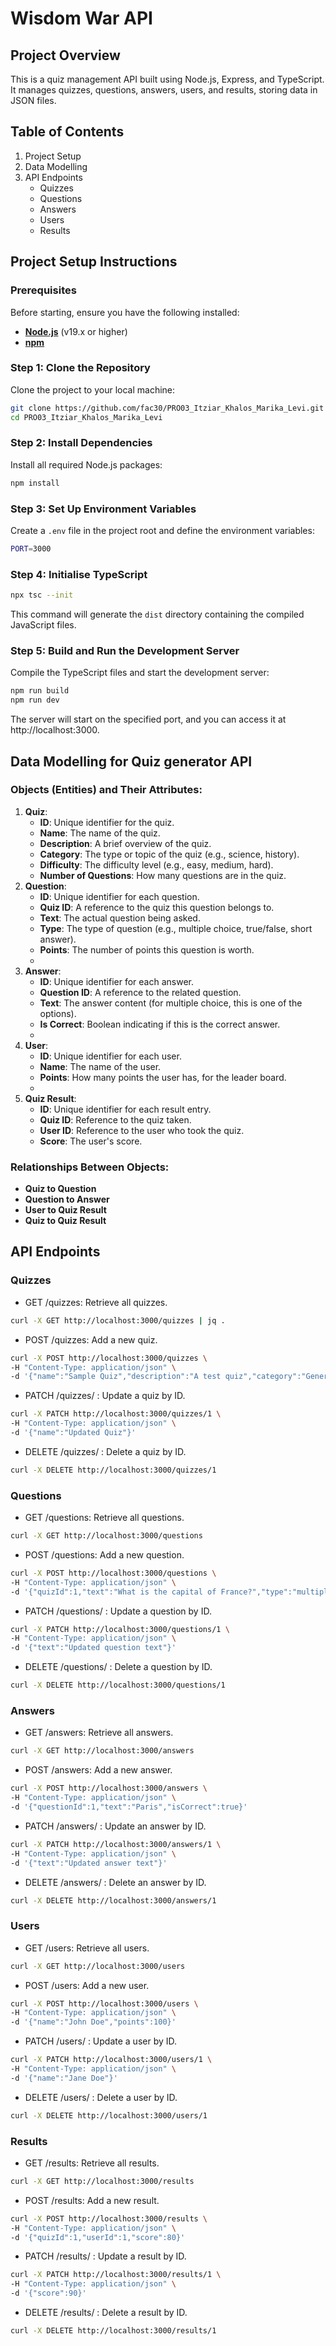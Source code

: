 # Wisdom War API

## Project Overview

This is a quiz management API built using Node.js, Express, and TypeScript. It manages quizzes, questions, answers, users, and results, storing data in JSON files.

## Table of Contents

1. Project Setup
2. Data Modelling
3. API Endpoints
   - Quizzes
   - Questions
   - Answers
   - Users
   - Results

## Project Setup Instructions

### Prerequisites

Before starting, ensure you have the following installed:

- **[Node.js](https://nodejs.org/)** (v19.x or higher)
- **[npm](https://www.npmjs.com/)**

### Step 1: Clone the Repository

Clone the project to your local machine:

```bash
git clone https://github.com/fac30/PRO03_Itziar_Khalos_Marika_Levi.git
cd PRO03_Itziar_Khalos_Marika_Levi
```

### Step 2: Install Dependencies

Install all required Node.js packages:

```bash
npm install
```

### Step 3: Set Up Environment Variables

Create a `.env` file in the project root and define the environment variables:

```bash
PORT=3000
```

### Step 4: Initialise TypeScript

```bash
npx tsc --init
```

This command will generate the `dist` directory containing the compiled JavaScript files.

### Step 5: Build and Run the Development Server

Compile the TypeScript files and start the development server:

```bash
npm run build
npm run dev
```

The server will start on the specified port, and you can access it at http://localhost:3000.

## Data Modelling for Quiz generator API

### Objects (Entities) and Their Attributes:

1. **Quiz**:
   - **ID**: Unique identifier for the quiz.
   - **Name**: The name of the quiz.
   - **Description**: A brief overview of the quiz.
   - **Category**: The type or topic of the quiz (e.g., science, history).
   - **Difficulty**: The difficulty level (e.g., easy, medium, hard).
   - **Number of Questions**: How many questions are in the quiz.
2. **Question**:
   - **ID**: Unique identifier for each question.
   - **Quiz ID**: A reference to the quiz this question belongs to.
   - **Text**: The actual question being asked.
   - **Type**: The type of question (e.g., multiple choice, true/false, short answer).
   - **Points**: The number of points this question is worth.
   -
3. **Answer**:
   - **ID**: Unique identifier for each answer.
   - **Question ID**: A reference to the related question.
   - **Text**: The answer content (for multiple choice, this is one of the options).
   - **Is Correct**: Boolean indicating if this is the correct answer.
   -
4. **User**:
   - **ID**: Unique identifier for each user.
   - **Name**: The name of the user.
   - **Points**: How many points the user has, for the leader board.
   -
5. **Quiz Result**:
   - **ID**: Unique identifier for each result entry.
   - **Quiz ID**: Reference to the quiz taken.
   - **User ID**: Reference to the user who took the quiz.
   - **Score**: The user's score.

### Relationships Between Objects:

- **Quiz to Question**
- **Question to Answer**
- **User to Quiz Result**
- **Quiz to Quiz Result**

## API Endpoints

### Quizzes

- GET /quizzes: Retrieve all quizzes.

```bash
curl -X GET http://localhost:3000/quizzes | jq .
```

- POST /quizzes: Add a new quiz.

```bash
curl -X POST http://localhost:3000/quizzes \
-H "Content-Type: application/json" \
-d '{"name":"Sample Quiz","description":"A test quiz","category":"General","difficulty":"easy","numberOfQuestions":10}'
```

- PATCH /quizzes/
  : Update a quiz by ID.

```bash
curl -X PATCH http://localhost:3000/quizzes/1 \
-H "Content-Type: application/json" \
-d '{"name":"Updated Quiz"}'
```

- DELETE /quizzes/
  : Delete a quiz by ID.

```bash
curl -X DELETE http://localhost:3000/quizzes/1
```

### Questions

- GET /questions: Retrieve all questions.

```bash
curl -X GET http://localhost:3000/questions
```

- POST /questions: Add a new question.

```bash
curl -X POST http://localhost:3000/questions \
-H "Content-Type: application/json" \
-d '{"quizId":1,"text":"What is the capital of France?","type":"multiple-choice","points":5}'
```

- PATCH /questions/
  : Update a question by ID.

```bash
curl -X PATCH http://localhost:3000/questions/1 \
-H "Content-Type: application/json" \
-d '{"text":"Updated question text"}'
```

- DELETE /questions/
  : Delete a question by ID.

```bash
curl -X DELETE http://localhost:3000/questions/1
```

### Answers

- GET /answers: Retrieve all answers.

```bash
curl -X GET http://localhost:3000/answers
```

- POST /answers: Add a new answer.

```bash
curl -X POST http://localhost:3000/answers \
-H "Content-Type: application/json" \
-d '{"questionId":1,"text":"Paris","isCorrect":true}'
```

- PATCH /answers/
  : Update an answer by ID.

```bash
curl -X PATCH http://localhost:3000/answers/1 \
-H "Content-Type: application/json" \
-d '{"text":"Updated answer text"}'
```

- DELETE /answers/
  : Delete an answer by ID.

```bash
curl -X DELETE http://localhost:3000/answers/1
```

### Users

- GET /users: Retrieve all users.

```bash
curl -X GET http://localhost:3000/users
```

- POST /users: Add a new user.

```bash
curl -X POST http://localhost:3000/users \
-H "Content-Type: application/json" \
-d '{"name":"John Doe","points":100}'
```

- PATCH /users/
  : Update a user by ID.

```bash
curl -X PATCH http://localhost:3000/users/1 \
-H "Content-Type: application/json" \
-d '{"name":"Jane Doe"}'
```

- DELETE /users/
  : Delete a user by ID.

```bash
curl -X DELETE http://localhost:3000/users/1
```

### Results

- GET /results: Retrieve all results.

```bash
curl -X GET http://localhost:3000/results
```

- POST /results: Add a new result.

```bash
curl -X POST http://localhost:3000/results \
-H "Content-Type: application/json" \
-d '{"quizId":1,"userId":1,"score":80}'
```

- PATCH /results/
  : Update a result by ID.

```bash
curl -X PATCH http://localhost:3000/results/1 \
-H "Content-Type: application/json" \
-d '{"score":90}'
```

- DELETE /results/
  : Delete a result by ID.

```bash
curl -X DELETE http://localhost:3000/results/1
```
